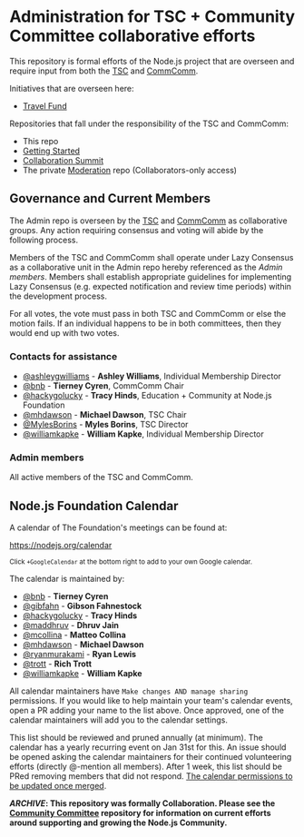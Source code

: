 # Administration for TSC + Community Committee collaborative efforts
This repository is formal efforts of the Node.js project that are overseen and require input from both the [TSC](https://github.com/nodejs/TSC) and [CommComm](https://github.com/nodejs/community-committee).

Initiatives that are overseen here:
- [Travel Fund](https://github.com/nodejs/admin/blob/master/MEMBER_TRAVEL_FUND.md)

Repositories that fall under the responsibility of the TSC and CommComm:

- This repo
- [Getting Started](https://github.com/nodejs/getting-started)
- [Collaboration Summit](https://github.com/nodejs/summit)
- The private [Moderation](https://github.com/nodejs/moderation) repo (Collaborators-only access)

## Governance and Current Members

The Admin repo is overseen by the [TSC](https://github.com/nodejs/TSC) and [CommComm](https://github.com/nodejs/community-committee) as collaborative groups. Any action requiring consensus and voting will abide by the following process.

Members of the TSC and CommComm shall operate under Lazy Consensus as a collaborative unit in the Admin repo hereby referenced as the *Admin members*. Members shall establish appropriate guidelines for implementing Lazy Consensus (e.g. expected notification and review time periods) within the development process.

For all votes, the vote must pass in both TSC and CommComm or else the motion fails. If an individual happens to be in both committees, then they would end up with two votes.

### Contacts for assistance
- [@ashleygwilliams](https://github.com/ashleygwilliams) - **Ashley Williams**, Individual Membership Director
- [@bnb](https://github.com/bnb) - **Tierney Cyren**, CommComm Chair
- [@hackygolucky](https://github.com/hackygolucky) - **Tracy Hinds**, Education + Community at Node.js Foundation
- [@mhdawson](https://github.com/mhdawson) - **Michael Dawson**, TSC Chair
- [@MylesBorins](https://github.com/MylesBorins) - **Myles Borins**, TSC Director
- [@williamkapke](https://github.com/williamkapke) - **William Kapke**, Individual Membership Director

### Admin members
All active members of the TSC and CommComm.

## Node.js Foundation Calendar
A calendar of The Foundation's meetings can be found at:

https://nodejs.org/calendar

<sup>Click `+GoogleCalendar` at the bottom right to add to your own Google calendar.</sup>

The calendar is maintained by:
<!-- sorted by GitHub handle -->
- [@bnb](https://github.com/bnb) - **Tierney Cyren**
- [@gibfahn](https://github.com/gibfahn) - **Gibson Fahnestock**
- [@hackygolucky](https://github.com/hackygolucky) - **Tracy Hinds**
- [@maddhruv](https://github.com/maddhruv) - **Dhruv Jain**
- [@mcollina](https://github.com/mcollina) - **Matteo Collina**
- [@mhdawson](https://github.com/mhdawson) - **Michael Dawson**
- [@ryanmurakami](https://github.com/ryanmurakami) - **Ryan Lewis**
- [@trott](https://github.com/trott) - **Rich Trott**
- [@williamkapke](https://github.com/williamkapke) - **William Kapke**

All calendar maintainers have `Make changes AND manage sharing` permissions. If you would like to help maintain your team's calendar events, open a PR adding your name to the list above. Once approved, one of the calendar maintainers will add you to the calendar settings.

This list should be reviewed and pruned annually (at minimum). The calendar has a yearly recurring event on Jan 31st for this. An issue should be opened asking the calendar maintainers for their continued volunteering efforts (directly @-mention all members). After 1 week, this list should be PRed removing members that did not respond. [The calendar permissions to be updated once merged](https://support.google.com/a/answer/117596?hl=en).

***ARCHIVE*: This repository was formally Collaboration. Please see the [Community Committee](https://github.com/nodejs/community-committee) repository for information on current efforts around supporting and growing the Node.js Community.**
